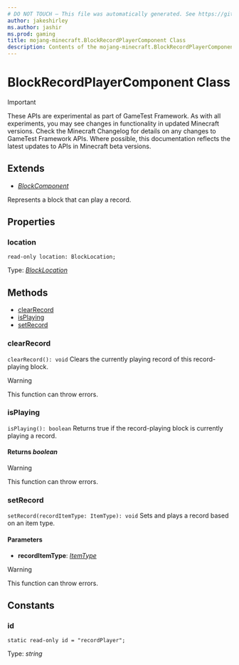 ```yaml
---
# DO NOT TOUCH — This file was automatically generated. See https://github.com/Mojang/MinecraftApiDocsGenerator to modify descriptions, examples, etc.
author: jakeshirley
ms.author: jashir
ms.prod: gaming
title: mojang-minecraft.BlockRecordPlayerComponent Class
description: Contents of the mojang-minecraft.BlockRecordPlayerComponent class.
---
```

# BlockRecordPlayerComponent Class
>[!IMPORTANT]
>These APIs are experimental as part of GameTest Framework. As with all experiments, you may see changes in functionality in updated Minecraft versions. Check the Minecraft Changelog for details on any changes to GameTest Framework APIs. Where possible, this documentation reflects the latest updates to APIs in Minecraft beta versions.

## Extends
- [*BlockComponent*](BlockComponent.md)

Represents a block that can play a record.

## Properties

### **location**
`read-only location: BlockLocation;`

Type: [*BlockLocation*](BlockLocation.md)

## Methods
- [clearRecord](#clearrecord)
- [isPlaying](#isplaying)
- [setRecord](#setrecord)

### **clearRecord**
`
clearRecord(): void
`
Clears the currently playing record of this record-playing block.
> [!WARNING]
> This function can throw errors.

### **isPlaying**
`
isPlaying(): boolean
`
Returns true if the record-playing block is currently playing a record.

#### **Returns** *boolean*
> [!WARNING]
> This function can throw errors.

### **setRecord**
`
setRecord(recordItemType: ItemType): void
`
Sets and plays a record based on an item type.

#### **Parameters**
- **recordItemType**: [*ItemType*](ItemType.md)
> [!WARNING]
> This function can throw errors.

## Constants

### **id**
`static read-only id = "recordPlayer";`

Type: *string*

